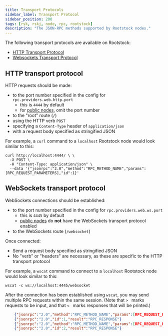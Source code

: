```yaml
---
title: Transport Protocols
sidebar_label: Transport Protocol
sidebar_position: 200
tags: [rsk, rskj, node, rpc, rootstock]
description: "The JSON-RPC methods supported by Rootstock nodes."
---
```


The following transport protocols are available on Rootstock:

- [HTTP Transport Protocol](#http-transport-protocol)
- [Websockets Transport Protocol](#websockets-transport-protocol)

## HTTP transport protocol

HTTP requests should be made:

- to the port number specified in the config for `rpc.providers.web.http.port`
  - this is `4444` by default
  - for [public nodes](/node-operators/public-nodes/), omit the port number
- to the "root" route (`/`)
- using the HTTP verb `POST`
- specifying a `Content-Type` header of `application/json`
- with a request body specified as stringified JSON

For example, a `curl` command to a `localhost` Rootstock node
would look similar to this:

```shell
curl http://localhost:4444/ \ \
  -X POST \
  -H "Content-Type: application/json" \
  --data '{"jsonrpc":"2.0","method":"RPC_METHOD_NAME","params":[RPC_REQUEST_PARAMETERS],"id":1}'
```

## WebSockets transport protocol

WebSockets connections should be established:

- to the port number specified in the config for `rpc.providers.web.ws.port`
  - this is `4445` by default
  - [public nodes](/node-operators/public-nodes/) do **not** have the WebSockets transport protocol enabled
- to the WebSockets route (`/websocket`)

Once connected:

- Send a request body specified as stringified JSON
- No "verb" or "headers" are necessary, as these are specific to the HTTP transport protocol

For example, a `wscat` command to connect to a `localhost` Rootstock node
would look similar to this:

```shell
wscat -c ws://localhost:4445/websocket
```

After the connection has been established using `wscat`,
you may send multiple RPC requests within the same session.
(Note that `> ` marks requests to be input,
and that `< ` marks responses that will be printed.)

```json
    {"jsonrpc":"2.0","method":"RPC_METHOD_NAME","params":[RPC_REQUEST_PARAMETERS],"id":1}
    {"jsonrpc":"2.0","id":1,"result":"RPC_RESPONSE"}
    {"jsonrpc":"2.0","method":"RPC_METHOD_NAME","params":[RPC_REQUEST_PARAMETERS],"id":2}
    {"jsonrpc":"2.0","id":2,"result":"RPC_RESPONSE"}
```